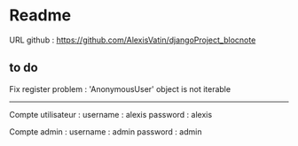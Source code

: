 # Readme
URL github : https://github.com/AlexisVatin/djangoProject_blocnote
## to do
Fix register problem : 'AnonymousUser' object is not iterable

---

Compte utilisateur : username : alexis password : alexis

Compte admin : username : admin password : admin